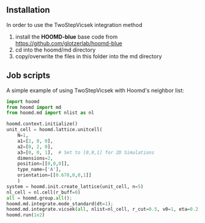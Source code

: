## Installation

In order to use the TwoStepVicsek integration method
1) install the **HOOMD-blue** base code from https://github.com/glotzerlab/hoomd-blue
2) cd into the hoomd/md directory
3) copy/overwrite the files in this folder into the md directory 

## Job scripts

A simple example of using TwoStepVicsek with Hoomd's neighbor list:

```python
import hoomd
from hoomd import md
from hoomd.md import nlist as nl 

hoomd.context.initialize()
unit_cell = hoomd.lattice.unitcell(
	N=1,
	a1=[2, 0, 0],
	a2=[0, 2, 0],
	a3=[0, 0, 1],  # Set to [0,0,1] for 2D Simulations
	dimensions=2,
	position=[[0,0,0]],
	type_name=['A'],
	orientation=[[0.678,0,0,1]]
	)
system = hoomd.init.create_lattice(unit_cell, n=5)
nl_cell = nl.cell(r_buff=0)
all = hoomd.group.all();
hoomd.md.integrate.mode_standard(dt=1);
hoomd.md.integrate.vicsek(all, nlist=nl_cell, r_cut=0.5, v0=1, eta=0.2, seed=12)
hoomd.run(1e2)
```

